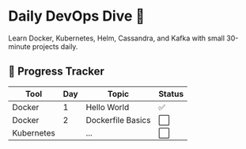 # Daily DevOps Dive 🚀

Learn Docker, Kubernetes, Helm, Cassandra, and Kafka with small 30-minute projects daily.

## 📅 Progress Tracker

| Tool        | Day | Topic              | Status |
|-------------|-----|--------------------|--------|
| Docker      | 1   | Hello World        | ✅     |
| Docker      | 2   | Dockerfile Basics  | ⬜     |
| Kubernetes  |     | ...                | ⬜     |

